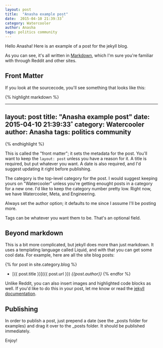 ```yaml
---
layout: post
title:  "Anasha example post"
date:  2015-04-10 21:39:33˚
category: Watercooler
author: Anasha
tags: politics community
---
```


Hello Anasha! Here is an example of a post for the jekyll blog. 

As you can see, it's all written in [Markdown](http://kramdown.gettalong.org), 
which I'm sure you're familiar with through Reddit and other sites.

## Front Matter

If you look at the sourcecode, you'll see something that looks like this:

{% highlight markdown %}

---
layout: post
title:  "Anasha example post"
date:  2015-04-10 21:39:33˚
category: Watercooler
author: Anasha
tags: politics community
---

{% endhighlight %}

This is called the "front matter"; it sets the metadata for the post. 
You'll want to keep the `layout: post` unless you have a reason for it.
A title is required, but put whatever you want. A date is also required,
and I'd suggest updating it right before publishing. 

The category is the
top-level category for the post. I would suggest keeping yours on 
"Watercooler" unless you're getting enought posts in a category for a new
one. I'd like to keep the category number pretty low. Right now,
we have Watercooler, Meta, and Engineering.

Always set the author option; it defaults to me since I assume I'll be 
posting more.

Tags can be whatever you want them to be. That's an optional field. 

## Beyond markdown

This is a bit more complicated, but jekyll does more than just 
markdown. It uses a templating language called Liquid, and with that you
can get some cool data. For example, here are all the site blog posts:

{% for post in site.category.blog %}
* [{{ post.title }}]({{ post.url }}) *{{post.author}}*
{% endfor %}

Unlike Reddit, you can also insert images and highlighted code blocks as well.
If you'd like to do this in your post, let me know or read the 
[jekyll documentation](http://jekyllrb.com/docs/).

## Publishing

In order to publish a post, just prepend a date (see the _posts folder for 
examples) and drag it over to the _posts folder. It should be published
immediately.

Enjoy!
